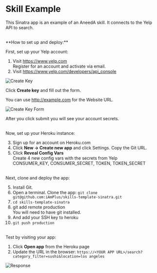 # Skill Example

This Sinatra app is an example of an AneedA skill. It connects to the Yelp API to search.  

<br>
**How to set up and deploy:**

First, set up your Yelp account:  

1. Visit https://www.yelp.com  
Register for an account and activate via email.  
2. Visit https://www.yelp.com/developers/api_console  

![Create Key](https://github.com/iAmPlus/skills-template-sinatra/blob/master/images/create_key.png?raw=true)

Click **Create key** and fill out the form.  


You can use http://example.com for the Website URL.   

![Create Key Form](https://github.com/iAmPlus/skills-template-sinatra/blob/master/images/create_key_form.png?raw=true)

After you click submit you will see your account secrets.  

  <br>
Now, set up your Heroku instance:  

3. Sign up for an account on Heroku.com  
4. Click **New -> Create new app** and click Settings. Copy the Git URL.  
4. Click **Reveal Config Vars**  
Create 4 new config vars with the secrets from Yelp  
CONSUMER_KEY, 
CONSUMER_SECRET, 
TOKEN, 
TOKEN_SECRET

<br>
Next, clone and deploy the app:   

5. Install Git.
6. Open a terminal. Clone the app: `git clone git@github.com:iAmPlus/skills-template-sinatra.git`
7. `cd skills-template-sinatra`
6. git add remote production <PASTE>  
   You will need to have git installed.  
6. And add your SSH key to heroku  
7. `git push production`  

<br>
Test by visiting your app:

1. Click **Open app** from the Heroku page  
2. Update the URL in the browser:
 `https://<YOUR APP URL>/search?category_filter=sushi&location=los angeles`

![Response](https://github.com/iAmPlus/skills-template-sinatra/blob/master/images/success.png?raw=true)